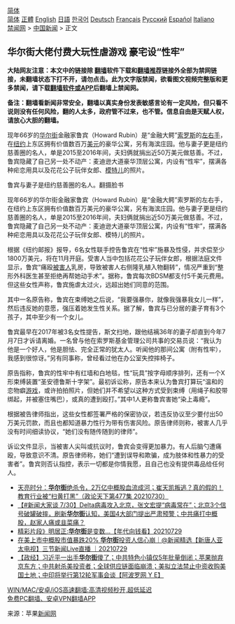  <!-- 面包屑导航 --> <div class="breadcrumb"><!-- GTranslate: https://gtranslate.io/ -->  <div class="switcher notranslate">  <div class="selected">  <a href="#" onclick="return false;"> 简体</a>  </div>  <div class="option">  <a href="https://www.bannedbook.org" onclick="doGTranslate('zh-CN|zh-CN');jQuery('div.switcher div.selected a').html(jQuery(this).html());return false;" title="简体中文" class="nturl selected"> 简体</a>  <a href="https://www.bannedbook.org/zh-tw/" onclick="doGTranslate('zh-CN|zh-TW');jQuery('div.switcher div.selected a').html(jQuery(this).html());return false;" title="繁體中文" class="nturl"> 正體</a>  <a href="https://www.bannedbook.org/en/" onclick="doGTranslate('zh-CN|en');jQuery('div.switcher div.selected a').html(jQuery(this).html());return false;" title="English" class="nturl"> English</a>  <a href="https://www.bannedbook.org/ja/" onclick="doGTranslate('zh-CN|ja');jQuery('div.switcher div.selected a').html(jQuery(this).html());return false;" title="日本語" class="nturl"> 日語</a>  <a href="https://www.bannedbook.org/ko/" onclick="doGTranslate('zh-CN|ko');jQuery('div.switcher div.selected a').html(jQuery(this).html());return false;" title="한국어" class="nturl"> 한국어</a>  <a href="https://www.bannedbook.org/de/" onclick="doGTranslate('zh-CN|de');jQuery('div.switcher div.selected a').html(jQuery(this).html());return false;" title="Deutsch" class="nturl"> Deutsch</a>  <a href="https://www.bannedbook.org/fr/" onclick="doGTranslate('zh-CN|fr');jQuery('div.switcher div.selected a').html(jQuery(this).html());return false;" title="Français" class="nturl"> Français</a>  <a href="https://www.bannedbook.org/ru/" onclick="doGTranslate('zh-CN|ru');jQuery('div.switcher div.selected a').html(jQuery(this).html());return false;" title="Русский" class="nturl"> Русский</a>  <a href="https://www.bannedbook.org/es/" onclick="doGTranslate('zh-CN|es');jQuery('div.switcher div.selected a').html(jQuery(this).html());return false;" title="Español" class="nturl"> Español</a>  <a href="https://www.bannedbook.org/it/" onclick="doGTranslate('zh-CN|it');jQuery('div.switcher div.selected a').html(jQuery(this).html());return false;" title="Italiano" class="nturl"> Italiano</a>  </div>  </div>      <div class='breadcrumb-sub'><!-- Breadcrumb NavXT 6.3.0 --> <a href="https://www.bannedbook.org/" class="home">禁闻网</a> &gt; <a href="https://www.bannedbook.org/bnews/cnnews/" class="category">中国新闻</a> &gt; 正文</div></div><h2>华尔街大佬付费大玩性虐游戏 豪宅设“性牢”</h2> <p class="notice"><b>大陆网友注意：本文中的链接除 <a href="https://github.com/bannedbook/fanqiang" >翻墙</a>软件下载和<a href="https://github.com/killgcd/justmysocks/blob/master/README.md">翻墙推荐</a>链接外全部为禁网链接，未翻墙状态下打不开，请勿点击。此为文字版禁闻，欲看图文视频完整版和更多禁闻，请下载<a href="https://github.com/bannedbook/fanqiang">翻墙软件或APP</a>后翻墙上禁闻网。</p><p>备注：翻墙看新闻非常安全，翻墙以真实身份发表敏感言论有一定风险，但只看不说则没有任何风险，翻的人太多，政府管不过来，也不管。信息自由是天赋人权，请放心大胆的翻墙。</b></p>  <div class="entry"> <p id="summary">现年66岁的<a href="https://www.bannedbook.org/bnews/tag/%e5%8d%8e%e5%b0%94%e8%a1%97/" class="st_tag internal_tag" rel="tag" title="标签 华尔街 下的日志">华尔街</a>金融家鲁宾（Howard Rubin）是“金融大鳄”<a href="https://www.bannedbook.org/bnews/tag/%e7%b4%a2%e7%bd%97%e6%96%af/" class="st_tag internal_tag" rel="tag" title="标签 索罗斯 下的日志">索罗斯</a>的<a href="https://www.bannedbook.org/bnews/tag/%E5%B7%A6%E5%8F%B3%E6%89%8B/" class="st_tag internal_tag" rel="tag" title="标签 左右手 下的日志">左右手</a>，在<a href="https://www.bannedbook.org/bnews/tag/%e7%ba%bd%e7%ba%a6/" class="st_tag internal_tag" rel="tag" title="标签 纽约 下的日志">纽约</a>上东区拥有价值数百万<a href="https://www.bannedbook.org/bnews/tag/%e7%be%8e%e5%85%83/" class="st_tag internal_tag" rel="tag" title="标签 美元 下的日志">美元</a>的豪华公寓，另有海滨庄园。他与妻子更是纽约慈善圈的名人，单是2015至2016年间，夫妇俩就捐出近50万美元做慈善。不过，鲁宾隐藏了自己另一处不动产：麦迪逊大道豪华顶层公寓，内设有“性牢”，摆满各种疟恋用具以及花花公子玩伴女郎、<a href="https://www.bannedbook.org/bnews/tag/%E6%A8%A1%E7%89%B9%E5%84%BF/" class="st_tag internal_tag" rel="tag" title="标签 模特儿 下的日志">模特儿</a>的照片。</p> <p id="conimg">鲁宾与妻子是纽约慈善圈的名人。翻摄脸书</p>  <p>现年66岁的华尔街金融家鲁宾（Howard Rubin）是“金融大鳄”索罗斯的左右手，在纽约上东区拥有价值数百万美元的豪华公寓，另有海滨庄园。他与妻子更是纽约慈善圈的名人，单是2015至2016年间，夫妇俩就捐出近50万美元做慈善。不过，鲁宾隐藏了自己另一处不动产：麦迪逊大道豪华顶层公寓，内设有“性牢”，摆满各种疟恋用具以及花花公子玩伴女郎、模特儿的照片。</p> <p>根据《纽约邮报》报导，6名女性联手控告鲁宾在“性牢”施暴及性侵，并求偿至少1800万美元，将在11月开庭。受害人当中包括花花公子玩伴女郎，根据法庭文件显示，鲁宾“痛殴<a href="https://www.bannedbook.org/bnews/tag/%E8%A2%AB%E5%AE%B3%E4%BA%BA/" class="st_tag internal_tag" rel="tag" title="标签 被害人 下的日志">被害人</a>乳房，导致被害人右侧隆乳植入物翻转”，情况严重到“整形外科医生甚至拒绝再帮她动手术”。据称，鲁宾每次BDSM都支付5千美元费用。但这些女性声称，鲁宾施虐太过火，远超出她们同意的范围。</p>  <p>其中一名原告称，鲁宾在束缚她之后说，“我要强暴你，就像我强暴我女儿一样”，然后违反她的意愿，强压着她发生性关系。据了解，鲁宾与已分居的妻子育有3个孩子，其中至少有一个女儿。</p> <p>鲁宾最早在2017年被3名女性提告，斯文扫地，跟他结褵36年的妻子却直到今年7月7日才诉请离婚。一名曾与他在索罗斯基金管理公司共事的交易员说：“我认为他是一个好人，他是胆怯、完全正常的犹太人。听闻他的那间公寓（附有性牢），我感到很惊讶。”另有同事称，曾经看过他在办公室失控摔椅子。</p>  <p>原告指称，鲁宾的性牢中有红墙和白地毯，性“玩具”按字母顺序排列，还有一个X形束缚装置“圣安德鲁斯十字架”。最初诉讼称，原告本来认为鲁宾打算玩“温和的恋物癖<a href="https://www.bannedbook.org/bnews/tag/%e6%b8%b8%e6%88%8f/" class="st_tag internal_tag" rel="tag" title="标签 游戏 下的日志">游戏</a>，或许拍拍照片，但她们并不希望以这种方式受到束缚（用绳子和胶带绑起，并被塞住嘴巴），或真的遭到殴打。”其中1人更称鲁宾害她“染上毒瘾”。</p> <p>根据被告律师指出，这些女性都签署严格的保密协议，若违反协议至少要付出50万美元罚款，而且也都知道暴力性行为带有伤害风险。原告律师则称，被害人几乎没有时间细读协议，“她们没有随传随到的律师”。</p>  <p>诉讼文件显示，当被害人尖叫或抗议时，鲁宾会变得更加暴力。有人后脑勺遭痛殴，导致意识不清。原告律师称，她们“遭到误导和欺骗，成为肢体和性暴力的受害者”。鲁宾则否认指控，表示一切都是你情我愿，且自己也没有提供毒品给任何人。</p> <ul class='op-related-articles' title='相关阅读'> <li><a href='https://www.bannedbook.org/bnews/cbnews/20210731/1597494.html' target='_blank'>天亮时分：<b>华尔街</b>绝杀令，2万亿中概股血流成河；崔天凯叛逃？真的假的！教育行业被“扫黄打黑”（政论天下第477集 20210730）</a></li> <li><a href='https://www.bannedbook.org/bnews/bannedvideo/20210730/1597181.html' target='_blank'>【#新闻大家谈 7/30】Delta病毒攻入北京，张文宏提“病毒常在”；北京3个信号破罐破摔，刷新<b>华尔街</b>认知，美国4大部门提出严肃预警；中共痛打中概股，赵家人痛或韭菜痛？</a></li> <li><a href='https://www.bannedbook.org/bnews/taiwannews/20210729/1596592.html' target='_blank'>精彩片段》明居正:<b>华尔街</b>是变数...【年代向钱看】20210729</a></li> <li><a href='https://www.bannedbook.org/bnews/bannedvideo/20210729/1596336.html' target='_blank'>在美上市中概股市值暴跌20% <b>华尔街</b>投资人信心崩｜@新闻精选【新唐人亚太电视】三节新闻Live直播 ｜20210729</a></li> <li><a href='https://www.bannedbook.org/bnews/bannedvideo/20210726/1594519.html' target='_blank'>【政经】习近平一出手<b>华尔街</b>傻了；中共特色小镇仅5年批量倒闭；苹果抛弃京东方；中共射杀美投资者；全球供应链面临崩溃；美拟立法禁止中资收购美国土地；中印将举行第12轮军事会谈【阿波罗网 Y E】</a></li> </ul> <p class="texttj"> <a href="https://github.com/bannedbook/fanqiang/wiki/V2ray%E6%9C%BA%E5%9C%BA" target="_blank">WIN/MAC/安卓/iOS高速翻墙:高清视频秒开,超低延迟</a><br/> <a href="https://github.com/bannedbook/fanqiang/wiki/%E7%A6%81%E9%97%BB%E7%BD%91%E5%AE%89%E5%8D%93%E7%BF%BB%E5%A2%99%E6%96%B0%E9%97%BBAPP" target="_blank">免费PC翻墙、安卓VPN翻墙APP</a></p><p> 来源：苹果<span class='wp_keywordlink_affiliate'><a href="https://www.bannedbook.org/" title="新闻网">新闻网</a></span> </p><a name='sharetosocial'></a>  <div style="margin-bottom:5px;padding-bottom:5px;clear:both"> <div id="archive-pix-1" class="banner-ads"> <!-- AuctionX Display platform tag START --> <div id="26318x728x90x621x_ADSLOT2" clicktrack="%%CLICK_URL_ESC%%"></div> <!-- AuctionX Display platform tag END --> </div> <div id="archive-pix-2" class="banner-ads"> <!-- AuctionX Display platform tag START --> <div id="26315x300x250x621x_ADSLOT2" clicktrack="%%CLICK_URL_ESC%%"></div> <!-- AuctionX Display platform tag END --> </div> </div>  <div id="archive-pix-1" class="banner-ads"> <!-- AuctionX Display platform tag START --> <div id="26318x728x90x621x_ADSLOT3" clicktrack="%%CLICK_URL_ESC%%"></div> <!-- AuctionX Display platform tag END --> </div> </div><!--END ENTRY--> 